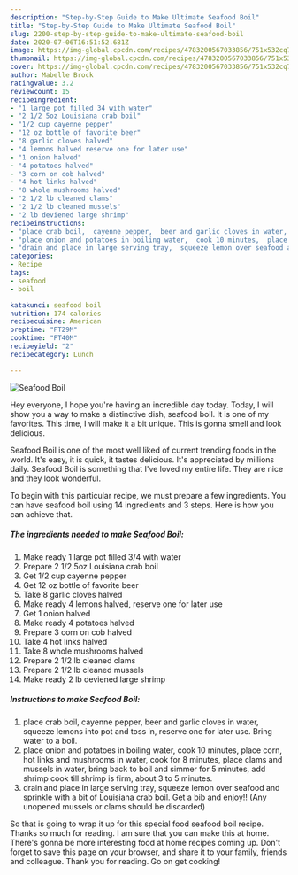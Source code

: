 ```yaml
---
description: "Step-by-Step Guide to Make Ultimate Seafood Boil"
title: "Step-by-Step Guide to Make Ultimate Seafood Boil"
slug: 2200-step-by-step-guide-to-make-ultimate-seafood-boil
date: 2020-07-06T16:51:52.681Z
image: https://img-global.cpcdn.com/recipes/4783200567033856/751x532cq70/seafood-boil-recipe-main-photo.jpg
thumbnail: https://img-global.cpcdn.com/recipes/4783200567033856/751x532cq70/seafood-boil-recipe-main-photo.jpg
cover: https://img-global.cpcdn.com/recipes/4783200567033856/751x532cq70/seafood-boil-recipe-main-photo.jpg
author: Mabelle Brock
ratingvalue: 3.2
reviewcount: 15
recipeingredient:
- "1 large pot filled 34 with water"
- "2 1/2 5oz Louisiana crab boil"
- "1/2 cup cayenne pepper"
- "12 oz bottle of favorite beer"
- "8 garlic cloves halved"
- "4 lemons halved reserve one for later use"
- "1 onion halved"
- "4 potatoes halved"
- "3 corn on cob halved"
- "4 hot links halved"
- "8 whole mushrooms halved"
- "2 1/2 lb cleaned clams"
- "2 1/2 lb cleaned mussels"
- "2 lb deviened large shrimp"
recipeinstructions:
- "place crab boil,  cayenne pepper,  beer and garlic cloves in water,  squeeze lemons into pot and toss in, reserve one for later use.  Bring water to a boil."
- "place onion and potatoes in boiling water,  cook 10 minutes,  place corn, hot links and mushrooms in water,  cook for 8 minutes,  place clams and mussels in water,  bring back to boil and simmer for 5 minutes,  add shrimp cook till shrimp is firm,  about 3 to 5 minutes."
- "drain and place in large serving tray,  squeeze lemon over seafood and sprinkle with a bit of Louisiana crab boil. Get a bib and enjoy!!   (Any unopened mussels or clams should be discarded)"
categories:
- Recipe
tags:
- seafood
- boil

katakunci: seafood boil 
nutrition: 174 calories
recipecuisine: American
preptime: "PT29M"
cooktime: "PT40M"
recipeyield: "2"
recipecategory: Lunch

---
```



![Seafood Boil](https://img-global.cpcdn.com/recipes/4783200567033856/751x532cq70/seafood-boil-recipe-main-photo.jpg)

Hey everyone, I hope you're having an incredible day today. Today, I will show you a way to make a distinctive dish, seafood boil. It is one of my favorites. This time, I will make it a bit unique. This is gonna smell and look delicious.



Seafood Boil is one of the most well liked of current trending foods in the world. It's easy, it is quick, it tastes delicious. It's appreciated by millions daily. Seafood Boil is something that I've loved my entire life. They are nice and they look wonderful.


To begin with this particular recipe, we must prepare a few ingredients. You can have seafood boil using 14 ingredients and 3 steps. Here is how you can achieve that.

<!--inarticleads1-->

##### The ingredients needed to make Seafood Boil:

1. Make ready 1 large pot filled 3/4 with water
1. Prepare 2 1/2 5oz Louisiana crab boil
1. Get 1/2 cup cayenne pepper
1. Get 12 oz bottle of favorite beer
1. Take 8 garlic cloves halved
1. Make ready 4 lemons halved, reserve one for later use
1. Get 1 onion halved
1. Make ready 4 potatoes halved
1. Prepare 3 corn on cob halved
1. Take 4 hot links halved
1. Take 8 whole mushrooms halved
1. Prepare 2 1/2 lb cleaned clams
1. Prepare 2 1/2 lb cleaned mussels
1. Make ready 2 lb deviened large shrimp




<!--inarticleads2-->

##### Instructions to make Seafood Boil:

1. place crab boil,  cayenne pepper,  beer and garlic cloves in water,  squeeze lemons into pot and toss in, reserve one for later use.  Bring water to a boil.
1. place onion and potatoes in boiling water,  cook 10 minutes,  place corn, hot links and mushrooms in water,  cook for 8 minutes,  place clams and mussels in water,  bring back to boil and simmer for 5 minutes,  add shrimp cook till shrimp is firm,  about 3 to 5 minutes.
1. drain and place in large serving tray,  squeeze lemon over seafood and sprinkle with a bit of Louisiana crab boil. Get a bib and enjoy!!   (Any unopened mussels or clams should be discarded)




So that is going to wrap it up for this special food seafood boil recipe. Thanks so much for reading. I am sure that you can make this at home. There's gonna be more interesting food at home recipes coming up. Don't forget to save this page on your browser, and share it to your family, friends and colleague. Thank you for reading. Go on get cooking!
